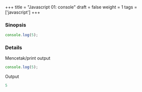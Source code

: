 +++
title = "Javascript 01: console"
draft = false
weight = 1
tags = ['javascript']
+++

### Sinopsis

```js
console.log(5);
```

### Details

Mencetak/print output

```js
console.log(5);
```
Output
```js
5
```